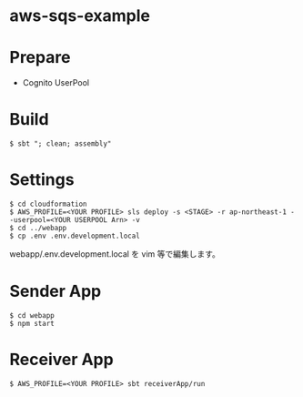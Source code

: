 aws-sqs-example
===============

# Prepare

* Cognito UserPool

# Build

```
$ sbt "; clean; assembly"
```

# Settings

```
$ cd cloudformation
$ AWS_PROFILE=<YOUR PROFILE> sls deploy -s <STAGE> -r ap-northeast-1 --userpool=<YOUR USERPOOL Arn> -v
$ cd ../webapp
$ cp .env .env.development.local
```

webapp/.env.development.local を vim 等で編集します。

# Sender App

```
$ cd webapp
$ npm start
```

# Receiver App

```
$ AWS_PROFILE=<YOUR PROFILE> sbt receiverApp/run
```
